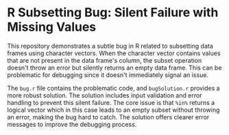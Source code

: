 # R Subsetting Bug: Silent Failure with Missing Values

This repository demonstrates a subtle bug in R related to subsetting data frames using character vectors.  When the character vector contains values that are not present in the data frame's column, the subset operation doesn't throw an error but silently returns an empty data frame. This can be problematic for debugging since it doesn't immediately signal an issue.

The `bug.r` file contains the problematic code, and `bugSolution.r` provides a more robust solution.  The solution includes input validation and error handling to prevent this silent failure.  The core issue is that `%in%` returns a logical vector which in this case leads to an empty subset without throwing an error, making the bug hard to catch.  The solution offers clearer error messages to improve the debugging process.
